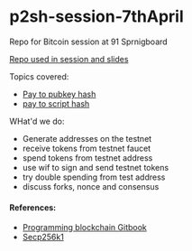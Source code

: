 # p2sh-session-7thApril
Repo for Bitcoin session at 91 Sprnigboard

[Repo used in session and slides](https://github.com/belavaditech/training)


Topics covered:
- [Pay to pubkey hash](https://bitcoin.org/en/glossary/p2pkh-address)
- [pay to script hash](https://en.bitcoin.it/wiki/Pay_to_script_hash)

WHat'd we do:
- Generate addresses on the testnet
- receive tokens from testnet faucet
- spend tokens from testnet address
- use wif to sign and send testnet tokens
- try double spending from test address
- discuss forks, nonce and consensus 

#### References:
- [Programming blockchain Gitbook](https://programmingblockchain.gitbooks.io/programmingblockchain/)
- [Secp256k1](https://en.bitcoin.it/wiki/Secp256k1)
